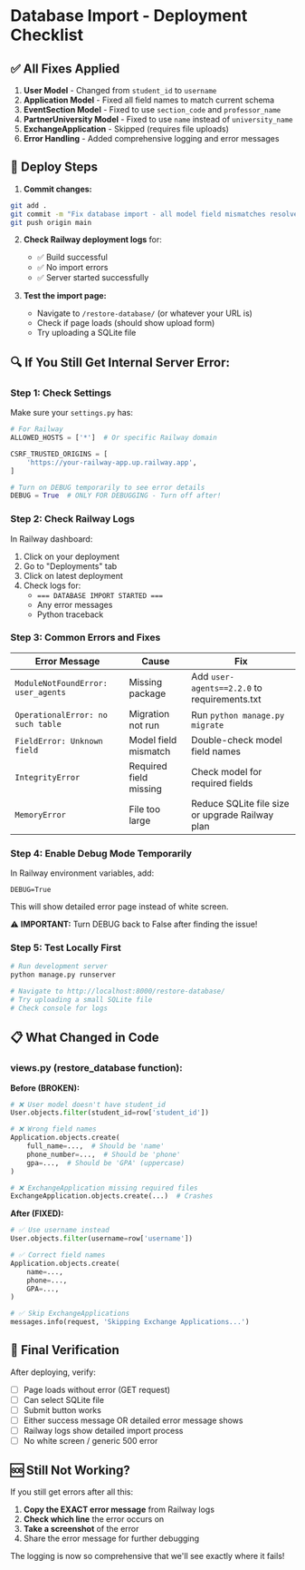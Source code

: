 # Database Import - Deployment Checklist

## ✅ All Fixes Applied

1. **User Model** - Changed from `student_id` to `username`
2. **Application Model** - Fixed all field names to match current schema
3. **EventSection Model** - Fixed to use `section_code` and `professor_name`
4. **PartnerUniversity Model** - Fixed to use `name` instead of `university_name`
5. **ExchangeApplication** - Skipped (requires file uploads)
6. **Error Handling** - Added comprehensive logging and error messages

## 🚀 Deploy Steps

1. **Commit changes:**
```bash
git add .
git commit -m "Fix database import - all model field mismatches resolved"
git push origin main
```

2. **Check Railway deployment logs** for:
   - ✅ Build successful
   - ✅ No import errors
   - ✅ Server started successfully

3. **Test the import page:**
   - Navigate to `/restore-database/` (or whatever your URL is)
   - Check if page loads (should show upload form)
   - Try uploading a SQLite file

## 🔍 If You Still Get Internal Server Error:

### Step 1: Check Settings

Make sure your `settings.py` has:

```python
# For Railway
ALLOWED_HOSTS = ['*']  # Or specific Railway domain

CSRF_TRUSTED_ORIGINS = [
    'https://your-railway-app.up.railway.app',
]

# Turn on DEBUG temporarily to see error details
DEBUG = True  # ONLY FOR DEBUGGING - Turn off after!
```

### Step 2: Check Railway Logs

In Railway dashboard:
1. Click on your deployment
2. Go to "Deployments" tab
3. Click on latest deployment
4. Check logs for:
   - `=== DATABASE IMPORT STARTED ===`
   - Any error messages
   - Python traceback

### Step 3: Common Errors and Fixes

| Error Message | Cause | Fix |
|---------------|-------|-----|
| `ModuleNotFoundError: user_agents` | Missing package | Add `user-agents==2.2.0` to requirements.txt |
| `OperationalError: no such table` | Migration not run | Run `python manage.py migrate` |
| `FieldError: Unknown field` | Model field mismatch | Double-check model field names |
| `IntegrityError` | Required field missing | Check model for required fields |
| `MemoryError` | File too large | Reduce SQLite file size or upgrade Railway plan |

### Step 4: Enable Debug Mode Temporarily

In Railway environment variables, add:
```
DEBUG=True
```

This will show detailed error page instead of white screen.

⚠️ **IMPORTANT:** Turn DEBUG back to False after finding the issue!

### Step 5: Test Locally First

```bash
# Run development server
python manage.py runserver

# Navigate to http://localhost:8000/restore-database/
# Try uploading a small SQLite file
# Check console for logs
```

## 📋 What Changed in Code

### views.py (restore_database function):

**Before (BROKEN):**
```python
# ❌ User model doesn't have student_id
User.objects.filter(student_id=row['student_id'])

# ❌ Wrong field names
Application.objects.create(
    full_name=...,  # Should be 'name'
    phone_number=...,  # Should be 'phone'
    gpa=...,  # Should be 'GPA' (uppercase)
)

# ❌ ExchangeApplication missing required files
ExchangeApplication.objects.create(...)  # Crashes
```

**After (FIXED):**
```python
# ✅ Use username instead
User.objects.filter(username=row['username'])

# ✅ Correct field names
Application.objects.create(
    name=...,
    phone=...,
    GPA=...,
)

# ✅ Skip ExchangeApplications
messages.info(request, 'Skipping Exchange Applications...')
```

## 🎯 Final Verification

After deploying, verify:

- [ ] Page loads without error (GET request)
- [ ] Can select SQLite file
- [ ] Submit button works
- [ ] Either success message OR detailed error message shows
- [ ] Railway logs show detailed import process
- [ ] No white screen / generic 500 error

## 🆘 Still Not Working?

If you still get errors after all this:

1. **Copy the EXACT error message** from Railway logs
2. **Check which line** the error occurs on
3. **Take a screenshot** of the error
4. Share the error message for further debugging

The logging is now so comprehensive that we'll see exactly where it fails!
